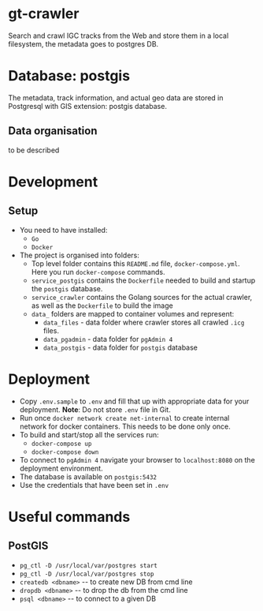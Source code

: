 # gt-crawler

Search and crawl IGC tracks from the Web and store them
in a local filesystem, the metadata goes to postgres DB.

# Database: postgis

The metadata, track information, and actual geo data are stored
in Postgresql with GIS extension: postgis database.

## Data organisation

to be described


# Development

## Setup

* You need to have installed:
   * `Go`
   * `Docker`
* The project is organised into folders:
   * Top level folder contains this `README.md` file, `docker-compose.yml`. Here you run `docker-compose` commands.
   * `service_postgis` contains the `Dockerfile` needed to build and startup the `postgis` database.
   * `service_crawler` contains the Golang sources for the actual crawler, as well as the `Dockerfile` to build the image
   * `data_` folders are mapped to container volumes and represent:
      * `data_files` - data folder where crawler stores all crawled `.icg` files.
      * `data_pgadmin` - data folder for `pgAdmin 4`
      * `data_postgis` - data folder for `postgis` database


# Deployment

* Copy `.env.sample` to `.env` and fill that up with appropriate data for your deployment. **Note**: Do not store `.env` file in Git.
* Run once `docker network create net-internal` to create internal network for docker containers. This needs to be done only once.
* To build and start/stop all the services run:
   * `docker-compose up`
   * `docker-compose down`
* To connect to `pgAdmin 4` navigate your browser to `localhost:8080` on the deployment environment.
* The database is available on `postgis:5432`
* Use the credentials that have been set in `.env`


# Useful commands

## PostGIS

* `pg_ctl -D /usr/local/var/postgres start`
* `pg_ctl -D /usr/local/var/postgres stop`
* `createdb <dbname>` -- to create new DB from cmd line
* `dropdb <dbname>` -- to drop the db from the cmd line
* `psql <dbname>` -- to connect to a given DB


